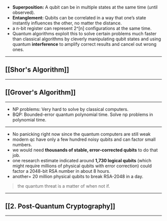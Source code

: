 - **Superposition:** A qubit can be in multiple states at the same time (until observed).
- **Entanglement:** Qubits can be correlated in a way that one’s state instantly influences the other, no matter the distance.
- a n-bit register can represent 2^[n] configurations at the same time.
- Quantum algorithms exploit this to solve certain problems much faster than classical algorithms by cleverly manipulating qubit states and using quantum **interference** to amplify correct results and cancel out wrong ones.

---
## [[Shor's Algorithm]]

---
## [[Grover's Algorithm]]

---
- NP problems: Very hard to solve by classical computers.
- BQP: Bounded-error quantum polynomial time. Solve np problems in polynomial time. 
---
- No panicking right now since the quantum computers are still weak
- modern qc have only a few hundred noisy qubits and can factor small numbers.
- we would need **thousands of stable, error-corrected qubits** to do that job.
- one research estimate indicated around **1,730 logical qubits** (which might require millions of physical qubits with error correction) could factor a 2048-bit RSA number in about 8 hours.
- another= 20 million physical qubits to break RSA-2048 in a day.

> the quantum threat is a matter of when not if.

---
## [[2. Post-Quantum Cryptography]]

---
